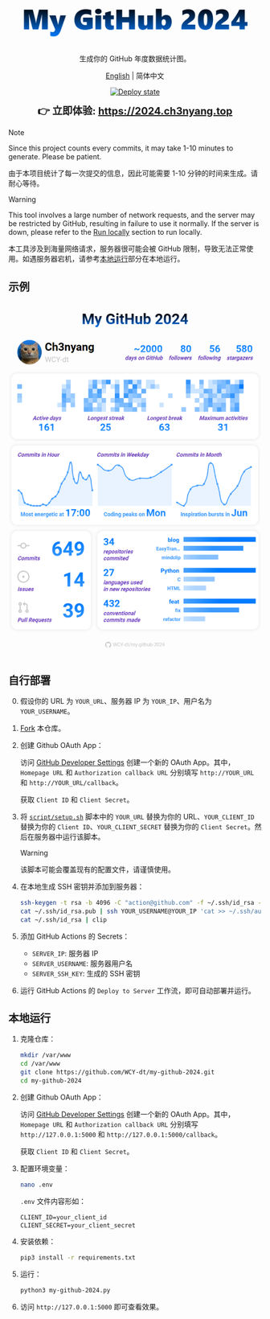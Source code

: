 <div align="center">
  <img src="logo.png" alt="logo" />

  生成你的 GitHub 年度数据统计图。

  [English](README.md) | 简体中文

  [![Deploy state](https://github.com/WCY-dt/my-github-2024/actions/workflows/deploy.yml/badge.svg)](https://github.com/WCY-dt/my-github-2024/actions/workflows/deploy.yml)

  <strong style="font-size: 20px;">👉 立即体验: <a href="https://2024.ch3nyang.top">https://2024.ch3nyang.top</a></strong>
</div>

> [!NOTE]
>
> Since this project counts every commits, it may take 1-10 minutes to generate. Please be patient.
>
> 由于本项目统计了每一次提交的信息，因此可能需要 1-10 分钟的时间来生成。请耐心等待。


> [!WARNING]
>
> This tool involves a large number of network requests, and the server may be restricted by GitHub, resulting in failure to use it normally. If the server is down, please refer to the [Run locally](README.md#run-locally) section to run locally.
>
> 本工具涉及到海量网络请求，服务器很可能会被 GitHub 限制，导致无法正常使用。如遇服务器宕机，请参考[本地运行](#本地运行)部分在本地运行。

## 示例

![example](example.png)

## 自行部署

0. 假设你的 URL 为 `YOUR_URL`、服务器 IP 为 `YOUR_IP`、用户名为 `YOUR_USERNAME`。

1. [Fork](https://github.com/WCY-dt/my-github-2024/fork) 本仓库。

2. 创建 Github OAuth App：

    访问 [GitHub Developer Settings](https://developer.github.com/settings/applications/new) 创建一个新的 OAuth App。其中，`Homepage URL` 和 `Authorization callback URL` 分别填写 `http://YOUR_URL` 和 `http://YOUR_URL/callback`。

    获取 `Client ID` 和 `Client Secret`。

3. 将 [`script/setup.sh`](script/setup.sh) 脚本中的 `YOUR_URL` 替换为你的 URL、`YOUR_CLIENT_ID` 替换为你的 `Client ID`、`YOUR_CLIENT_SECRET` 替换为你的 `Client Secret`。然后在服务器中运行该脚本。

    > [!WARNING]
    >
    > 该脚本可能会覆盖现有的配置文件，请谨慎使用。

4. 在本地生成 SSH 密钥并添加到服务器：

    ```bash
    ssh-keygen -t rsa -b 4096 -C "action@github.com" -f ~/.ssh/id_rsa -N ""
    cat ~/.ssh/id_rsa.pub | ssh YOUR_USERNAME@YOUR_IP 'cat >> ~/.ssh/authorized_keys'
    cat ~/.ssh/id_rsa | clip
    ```

5. 添加 GitHub Actions 的 Secrets：

    - `SERVER_IP`: 服务器 IP
    - `SERVER_USERNAME`: 服务器用户名
    - `SERVER_SSH_KEY`: 生成的 SSH 密钥

6. 运行 GitHub Actions 的 `Deploy to Server` 工作流，即可自动部署并运行。

## 本地运行

1. 克隆仓库：

    ```bash
    mkdir /var/www
    cd /var/www
    git clone https://github.com/WCY-dt/my-github-2024.git
    cd my-github-2024
    ```

2. 创建 Github OAuth App：

    访问 [GitHub Developer Settings](https://developer.github.com/settings/applications/new) 创建一个新的 OAuth App。其中，`Homepage URL` 和 `Authorization callback URL` 分别填写 `http://127.0.0.1:5000` 和 `http://127.0.0.1:5000/callback`。

    获取 `Client ID` 和 `Client Secret`。

3. 配置环境变量：

    ```bash
    nano .env
    ```

    `.env` 文件内容形如：

    ```env
    CLIENT_ID=your_client_id
    CLIENT_SECRET=your_client_secret
    ```

4. 安装依赖：

    ```bash
    pip3 install -r requirements.txt
    ```

5. 运行：

    ```bash
    python3 my-github-2024.py
    ```

6. 访问 `http://127.0.0.1:5000` 即可查看效果。
